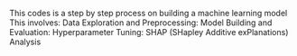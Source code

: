 This codes is a step by step process on building a machine learning model 
This involves: 
Data Exploration and Preprocessing:
Model Building and Evaluation:
Hyperparameter Tuning:
SHAP (SHapley Additive exPlanations) Analysis
